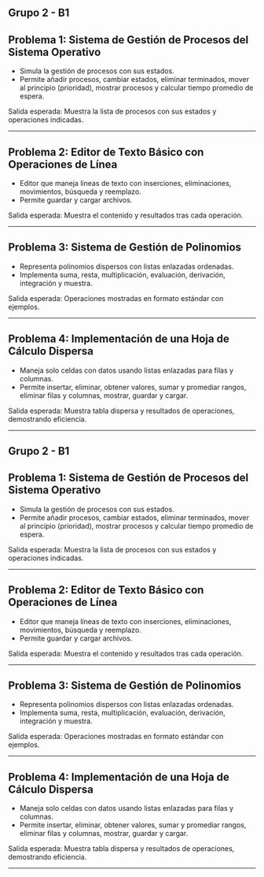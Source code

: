## Grupo 2 - B1

## Problema 1: Sistema de Gestión de Procesos del Sistema Operativo


- Simula la gestión de procesos con sus estados.
- Permite añadir procesos, cambiar estados, eliminar terminados, mover al principio (prioridad), mostrar procesos y calcular tiempo promedio de espera.


Salida esperada: Muestra la lista de procesos con sus estados y operaciones indicadas.

---

## Problema 2: Editor de Texto Básico con Operaciones de Línea



- Editor que maneja líneas de texto con inserciones, eliminaciones, movimientos, búsqueda y reemplazo.
- Permite guardar y cargar archivos.


Salida esperada: Muestra el contenido y resultados tras cada operación.

---

## Problema 3: Sistema de Gestión de Polinomios



- Representa polinomios dispersos con listas enlazadas ordenadas.
- Implementa suma, resta, multiplicación, evaluación, derivación, integración y muestra.


Salida esperada: Operaciones mostradas en formato estándar con ejemplos.

---

## Problema 4: Implementación de una Hoja de Cálculo Dispersa



- Maneja solo celdas con datos usando listas enlazadas para filas y columnas.
- Permite insertar, eliminar, obtener valores, sumar y promediar rangos, eliminar filas y columnas, mostrar, guardar y cargar.


Salida esperada: Muestra tabla dispersa y resultados de operaciones, demostrando eficiencia.

---
## Grupo 2 - B1

## Problema 1: Sistema de Gestión de Procesos del Sistema Operativo


- Simula la gestión de procesos con sus estados.
- Permite añadir procesos, cambiar estados, eliminar terminados, mover al principio (prioridad), mostrar procesos y calcular tiempo promedio de espera.


Salida esperada: Muestra la lista de procesos con sus estados y operaciones indicadas.

---

## Problema 2: Editor de Texto Básico con Operaciones de Línea



- Editor que maneja líneas de texto con inserciones, eliminaciones, movimientos, búsqueda y reemplazo.
- Permite guardar y cargar archivos.


Salida esperada: Muestra el contenido y resultados tras cada operación.

---

## Problema 3: Sistema de Gestión de Polinomios



- Representa polinomios dispersos con listas enlazadas ordenadas.
- Implementa suma, resta, multiplicación, evaluación, derivación, integración y muestra.


Salida esperada: Operaciones mostradas en formato estándar con ejemplos.

---

## Problema 4: Implementación de una Hoja de Cálculo Dispersa



- Maneja solo celdas con datos usando listas enlazadas para filas y columnas.
- Permite insertar, eliminar, obtener valores, sumar y promediar rangos, eliminar filas y columnas, mostrar, guardar y cargar.


Salida esperada: Muestra tabla dispersa y resultados de operaciones, demostrando eficiencia.

---

